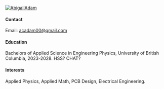 

[![AbigailAdam](https://img.shields.io/badge/AbigailAdam-github-green?logo=github)](https://github.com/AbigailAdam)

#### Contact

Email: acadam00@gmail.com 

#### Education
Bachelors of Applied Science in Engineering Physics, University of British Columbia, 2023-2028. 
HSS? 
CHAT?

#### Interests
Applied Physics, Applied Math, PCB Design, Electrical Engineering. 
